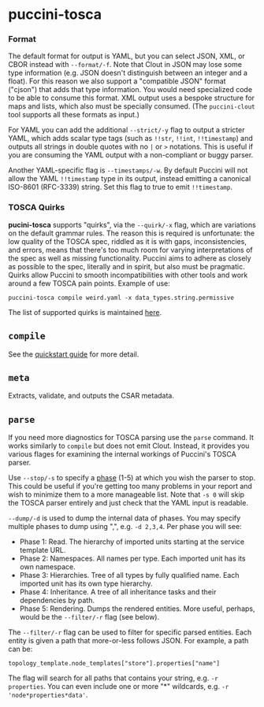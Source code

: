 puccini-tosca
=============

### Format

The default format for output is YAML, but you can select JSON, XML, or CBOR instead with
`--format/-f`. Note that Clout in JSON may lose some type information (e.g. JSON doesn't distinguish
between an integer and a float). For this reason we also support a "compatible JSON" format ("cjson")
that adds that type information. You would need specialized code to be able to consume this format.
XML output uses a bespoke structure for maps and lists, which also must be specially consumed.
(The `puccini-clout` tool supports all these formats as input.)

For YAML you can add the additional `--strict/-y` flag to output a stricter YAML, which adds
scalar type tags (such as `!!str`, `!!int`, `!!timestamp`) and outputs all strings in double quotes
with no `|` or `>` notations. This is useful if you are consuming the YAML output with a
non-compliant or buggy parser.

Another YAML-specific flag is `--timestamps/-w`. By default Puccini will not allow the YAML
`!!timestamp` type in its output, instead emitting a canonical ISO-8601 (RFC-3339) string.
Set this flag to true to emit `!!timestamp`.

### TOSCA Quirks

**pucini-tosca** supports "quirks", via the `--quirk/-x` flag, which are variations on the default
grammar rules. The reason this is required is unfortunate: the low quality of the TOSCA spec,
riddled as it is with gaps, inconsistencies, and errors, means that there's too much room for
varying interpretations of the spec as well as missing functionality. Puccini aims to adhere as
closely as possible to the spec, literally and in spirit, but also must be pragmatic. Quirks allow
Puccini to smooth incompatibilities with other tools and work around a few TOSCA pain points.
Example of use:

    puccini-tosca compile weird.yaml -x data_types.string.permissive

The list of supported quirks is maintained [here](../tosca/QUIRKS.md).


`compile`
---------

See the [quickstart guide](../QUICKSTART.md) for more detail.


`meta`
------

Extracts, validate, and outputs the CSAR metadata.


`parse`
-------

If you need more diagnostics for TOSCA parsing use the `parse` command. It works similarly to
`compile` but does not emit Clout. Instead, it provides you various flages for examining the
internal workings of Puccini's TOSCA parser.

Use `--stop/-s` to specify a [phase](../tosca/parser/) (1-5) at which you wish the parser to stop.
This could be useful if you're getting too many problems in your report and wish to minimize them
to a more manageable list. Note that `-s 0` will skip the TOSCA parser entirely and just check that
the YAML input is readable.

`--dump/-d` is used to dump the internal data of phases. You may specify multiple phases to dump
using ",", e.g. `-d 2,3,4`. Per phase you will see:

* Phase 1: Read. The hierarchy of imported units starting at the service template URL.
* Phase 2: Namespaces. All names per type. Each imported unit has its own namespace.
* Phase 3: Hierarchies. Tree of all types by fully qualified name. Each imported unit has its own
  type hierarchy.
* Phase 4: Inheritance. A tree of all inheritance tasks and their dependencies by path.  
* Phase 5: Rendering. Dumps the rendered entities.
  More useful, perhaps, would be the `--filter/-r` flag (see below).

The `--filter/-r` flag can be used to filter for specific parsed entities. Each entity is given a
path that more-or-less follows JSON. For example, a path can be:

    topology_template.node_templates["store"].properties["name"]

The flag will search for all paths that contains your string, e.g. `-r properties`. You can even
include one or more "*" wildcards, e.g. `-r 'node*properties*data'`.

